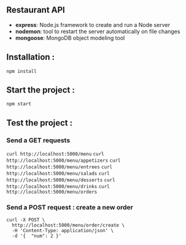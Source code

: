 
## Restaurant API

- **express**: Node.js framework to create and run a Node server
- **nodemon**: tool to restart the server automatically on file changes
- **mongoose**: MongoDB object modeling tool


## Installation :
`npm install`

## Start the project :
`npm start`

## Test the project :

### Send a GET requests

`curl http://localhost:5000/menu`
`curl http://localhost:5000/menu/appetizers`
`curl http://localhost:5000/menu/entrees`
`curl http://localhost:5000/menu/salads`
`curl http://localhost:5000/menu/desserts`
`curl http://localhost:5000/menu/drinks`
`curl http://localhost:5000/menu/orders`

### Send a POST request : create a new order

```
curl -X POST \
  http://localhost:5000/menu/order/create \
  -H 'Content-Type: application/json' \
  -d '{  "num": 2 }'
```
